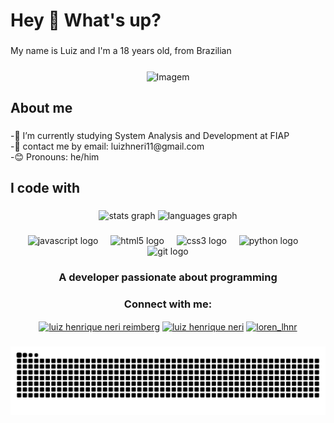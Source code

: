 <h1 align="left">Hey 👋 What's up?</h1>

###

<p align="left">My name is Luiz and I'm a 18 years old, from Brazilian</p>

###

<p align="center">
  <img align="center" src="https://media.tenor.com/Pwrg7ZPN1IwAAAAi/kirby-kirby-line-sticker.gif" alt="Imagem">
</p>

###
<h2 align="left">About me</h2>

###

<p align="left">-🌱 I’m currently studying System Analysis and Development at FIAP <br>-💬 contact me by email: luizhneri11@gmail.com<br>-😊 Pronouns: he/him </p>

###

<h2 align="left">I code with</h2>


###

<div align="center">
  <img src="https://github-readme-stats.vercel.app/api?username=LuizHNR&hide_title=false&hide_rank=false&show_icons=true&include_all_commits=true&count_private=true&disable_animations=false&theme=radical&locale=en&hide_border=false" height="150" alt="stats graph"  />
  <img src="https://github-readme-stats.vercel.app/api/top-langs?username=LuizHNR&locale=en&hide_title=false&layout=compact&card_width=320&langs_count=5&theme=radical&hide_border=false" height="150" alt="languages graph"  />
</div>

###



###

<div align="center">
  <img src="https://cdn.jsdelivr.net/gh/devicons/devicon/icons/javascript/javascript-original.svg" height="30" alt="javascript logo"  />
  <img width="12" />
  <img src="https://cdn.jsdelivr.net/gh/devicons/devicon/icons/html5/html5-original.svg" height="30" alt="html5 logo"  />
  <img width="12" />
  <img src="https://cdn.jsdelivr.net/gh/devicons/devicon/icons/css3/css3-original.svg" height="30" alt="css3 logo"  />
  <img width="12" />
  <img src="https://cdn.jsdelivr.net/gh/devicons/devicon/icons/python/python-original.svg" height="30" alt="python logo"  />
  <img width="12" />
  <img src="https://www.vectorlogo.zone/logos/git-scm/git-scm-icon.svg" alt="git logo" width="30" height="30"/>
</div>

###

<h3 align="center">A developer passionate about programming</h3>

<h3 align="center">Connect with me:</h3>
<p align="center">
<a href="https://www.linkedin.com/in/luiz-henrique-neri-reimberg-6ab0032b8/" target="_blank"><img align="center" src="https://raw.githubusercontent.com/rahuldkjain/github-profile-readme-generator/master/src/images/icons/Social/linked-in-alt.svg" alt="luiz henrique neri reimberg" height="30" width="40" /></a>
<a href="https://www.facebook.com/luizhenrique.neri.9/" target="blank"><img align="center" src="https://img.freepik.com/vetores-premium/voronezh-russia-11-de-janeiro-de-2020-icone-quadrado-do-logotipo-do-facebook-com-sombra_444390-8973.jpg?w=826" alt="luiz henrique neri" height="30" width="40" /></a>
  <a href="https://instagram.com/loren_lhnr" target="blank"><img align="center" src="https://raw.githubusercontent.com/rahuldkjain/github-profile-readme-      generator/master/src/images/icons/Social/instagram.svg" alt="loren_lhnr" height="30" width="40" /></a>
</p>

###

<img src="https://raw.githubusercontent.com/LuizHNR/LuizHNR/output/snake.svg" alt="Snake animation" />

###
